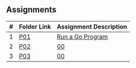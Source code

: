 ##  Assignments

|   #   | Folder Link                                                                             | Assignment Description                                |
| :---: | --------------------------------------------------------------------------------------  | ----------------------------------------------------- |
|   1   | [P01](https://github.com/SamOlatunde/4143-PLC/tree/main/Assignments/P01)                | [Run a Go Program](https://github.com/SamOlatunde/4143-PLC/blob/main/Assignments/P01/README.md)                     |
|   2   | [P02](https://github.com/SamOlatunde/4143-PLC/tree/main/Assignments/P02)                | [00](https://github.com/SamOlatunde/4143-PLC/blob/main/Assignments/P02/README.md) |
|   3   |                             [P03](https://github.com/SamOlatunde/4143-PLC/tree/main/Assignments/P03)                                                           | [00](https://github.com/SamOlatunde/4143-PLC/blob/main/Assignments/P03/README.md) |
 
